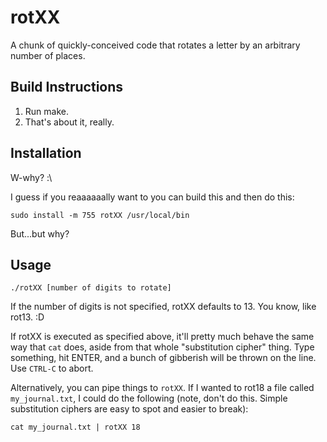 # rotXX
A chunk of quickly-conceived code that rotates a letter by an arbitrary number of places.

## Build Instructions
1. Run make.
2. That's about it, really.

## Installation
W-why? :\

I guess if you reaaaaaally want to you can build this and then do this:

```
sudo install -m 755 rotXX /usr/local/bin
```

But...but why?

## Usage
```
./rotXX [number of digits to rotate]
```

If the number of digits is not specified, rotXX defaults to 13. You know, like rot13. :D

If rotXX is executed as specified above, it'll pretty much behave the same way that `cat`
does, aside from that whole "substitution cipher" thing. Type something, hit ENTER, and
a bunch of gibberish will be thrown on the line. Use `CTRL-C` to abort.

Alternatively, you can pipe things to `rotXX`. If I wanted to rot18 a file called
`my_journal.txt`, I could do the following (note, don't do this. Simple substitution
ciphers are easy to spot and easier to break):

```
cat my_journal.txt | rotXX 18
```
